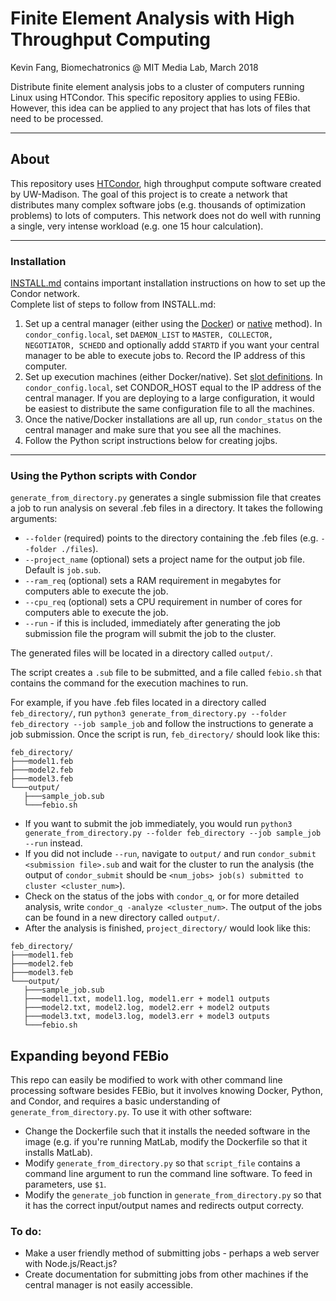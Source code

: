 # Finite Element Analysis with High Throughput Computing  
Kevin Fang, Biomechatronics @ MIT Media Lab, March 2018

Distribute finite element analysis jobs to a cluster of computers running Linux using HTCondor. This specific repository applies to using FEBio. However, this idea can be applied to any project that has lots of files that need to be processed.

---

## About

This repository uses [HTCondor](https://research.cs.wisc.edu/htcondor/), high throughput compute software created by UW-Madison. The goal of this project is to create a network that distributes many complex software jobs (e.g. thousands of optimization problems) to lots of computers. This network does not do well with running a single, very intense workload (e.g. one 15 hour calculation).  

---

### Installation  
[INSTALL.md](INSTALL.md) contains important installation instructions on how to set up the Condor network.  
Complete list of steps to follow from INSTALL.md:  
1. Set up a central manager (either using the [Docker](INSTALL.md#user-content-initializing-through-docker)) or [native](INSTALL.md#user-content-native-installation) method). In `condor_config.local`, set `DAEMON_LIST` to `MASTER, COLLECTOR, NEGOTIATOR, SCHEDD` and optionally addd `STARTD` if you want your central manager to be able to execute jobs to. Record the IP address of this computer.
2. Set up execution machines (either Docker/native). Set [slot definitions](user-content-setting-condor_configlocal). In `condor_config.local`, set CONDOR_HOST equal to the IP address of the central manager. If you are deploying to a large configuration, it would be easiest to distribute the same configuration file to all the machines.
3. Once the native/Docker installations are all up, run `condor_status` on the central manager and make sure that you see all the machines.  
4. Follow the Python script instructions below for creating jojbs.


--- 

### Using the Python scripts with Condor

`generate_from_directory.py` generates a single submission file that creates a job to run analysis on several .feb files in a directory. It takes the following arguments:  
- `--folder` (required) points to the directory containing the .feb files (e.g. `--folder ./files`).
- `--project_name` (optional) sets a project name for the output job file. Default is `job.sub`.
- `--ram_req` (optional) sets a RAM requirement in megabytes for computers able to execute the job.
- `--cpu_req` (optional) sets a CPU requirement in number of cores for computers able to execute the job.
- `--run` - if this is included, immediately after generating the job submission file the program will submit the job to the cluster.

The generated files will be located in a directory called `output/`.

The script creates a `.sub` file to be submitted, and a file called `febio.sh` that contains the command for the execution machines to run.  

For example, if you have .feb files located in a directory called `feb_directory/`, run `python3 generate_from_directory.py --folder feb_directory --job sample_job` and follow the instructions to generate a job submission. Once the script is run, `feb_directory/` should look like this:  
```
feb_directory/
├───model1.feb
├───model2.feb
├───model3.feb
└───output/
   ├───sample_job.sub
   └───febio.sh

```

- If you want to submit the job immediately, you would run `python3 generate_from_directory.py --folder feb_directory --job sample_job --run` instead.  
- If you did not include `--run`, navigate to `output/` and run `condor_submit <submission file>.sub` and wait for the cluster to run the analysis (the output of `condor_submit` should be `<num_jobs> job(s) submitted to cluster <cluster_num>`).  
- Check on the status of the jobs with `condor_q`, or for more detailed analysis, write `condor_q -analyze <cluster_num>`. The output of the jobs can be found in a new directory called `output/`.
- After the analysis is finished, `project_directory/` would look like this:  
```
feb_directory/
├───model1.feb
├───model2.feb
├───model3.feb
└───output/
   ├───sample_job.sub
   ├───model1.txt, model1.log, model1.err + model1 outputs
   ├───model2.txt, model2.log, model2.err + model2 outputs
   ├───model3.txt, model3.log, model3.err + model3 outputs
   └───febio.sh
```

## Expanding beyond FEBio  
This repo can easily be modified to work with other command line processing software besides FEBio, but it involves knowing Docker, Python, and Condor, and requires a basic understanding of `generate_from_directory.py`. To use it with other software:  
- Change the Dockerfile such that it installs the needed software in the image (e.g. if you're running MatLab, modify the Dockerfile so that it installs MatLab).  
- Modify `generate_from_directory.py` so that `script_file` contains a command line argument to run the command line software. To feed in parameters, use `$1`.  
- Modify the `generate_job` function in `generate_from_directory.py` so that it has the correct input/output names and redirects output correcty.

### To do:  
- Make a user friendly method of submitting jobs - perhaps a web server with Node.js/React.js?
- Create documentation for submitting jobs from other machines if the central manager is not easily accessible.